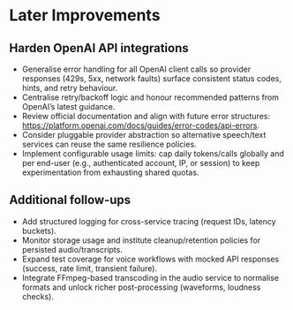 # Later Improvements

## Harden OpenAI API integrations
- Generalise error handling for all OpenAI client calls so provider responses (429s, 5xx, network faults) surface consistent status codes, hints, and retry behaviour.
- Centralise retry/backoff logic and honour recommended patterns from OpenAI’s latest guidance.
- Review official documentation and align with future error structures: https://platform.openai.com/docs/guides/error-codes/api-errors.
- Consider pluggable provider abstraction so alternative speech/text services can reuse the same resilience policies.
- Implement configurable usage limits: cap daily tokens/calls globally and per end-user (e.g., authenticated account, IP, or session) to keep experimentation from exhausting shared quotas.

## Additional follow-ups
- Add structured logging for cross-service tracing (request IDs, latency buckets).
- Monitor storage usage and institute cleanup/retention policies for persisted audio/transcripts.
- Expand test coverage for voice workflows with mocked API responses (success, rate limit, transient failure).
- Integrate FFmpeg-based transcoding in the audio service to normalise formats and unlock richer post-processing (waveforms, loudness checks).

